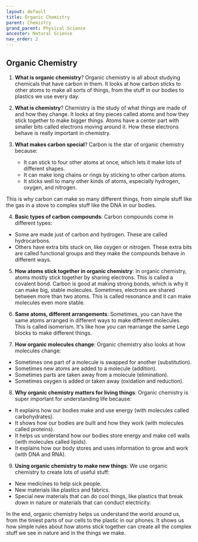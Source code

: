 ```yaml
---
layout: default
title: Organic Chemistry
parent: Chemistry
grand_parent: Physical Science
ancestor: Natural Science
nav_order: 2
---
```


## Organic Chemistry

1. **What is organic chemistry**? Organic chemistry is all about studying chemicals that have carbon in them. It looks at how carbon sticks to other atoms to make all sorts of things, from the stuff in our bodies to plastics we use every day.

2. **What is chemistry**? Chemistry is the study of what things are made of and how they change. It looks at tiny pieces called atoms and how they stick together to make bigger things. Atoms have a center part with smaller bits called electrons moving around it. How these electrons behave is really important in chemistry.

3. **What makes carbon special**? Carbon is the star of organic chemistry because:
    - It can stick to four other atoms at once, which lets it make lots of different shapes.
    - It can make long chains or rings by sticking to other carbon atoms.
    - It sticks well to many other kinds of atoms, especially hydrogen, oxygen, and nitrogen.

This is why carbon can make so many different things, from simple stuff like the gas in a stove to complex stuff like the DNA in our bodies.

4. **Basic types of carbon compounds**: Carbon compounds come in different types:
- Some are made just of carbon and hydrogen. These are called hydrocarbons.
- Others have extra bits stuck on, like oxygen or nitrogen. These extra bits are called functional groups and they make the compounds behave in different ways.

5. **How atoms stick together in organic chemistry**: In organic chemistry, atoms mostly stick together by sharing electrons. This is called a covalent bond. Carbon is good at making strong bonds, which is why it can make big, stable molecules. Sometimes, electrons are shared between more than two atoms. This is called resonance and it can make molecules even more stable.

6. **Same atoms, different arrangements**: Sometimes, you can have the same atoms arranged in different ways to make different molecules. This is called isomerism. It's like how you can rearrange the same Lego blocks to make different things.

7. **How organic molecules change**: Organic chemistry also looks at how molecules change:
- Sometimes one part of a molecule is swapped for another (substitution).
- Sometimes new atoms are added to a molecule (addition).
- Sometimes parts are taken away from a molecule (elimination).
- Sometimes oxygen is added or taken away (oxidation and reduction).

8. **Why organic chemistry matters for living things**: Organic chemistry is super important for understanding life because:
- It explains how our bodies make and use energy (with molecules called carbohydrates).
- It shows how our bodies are built and how they work (with molecules called proteins).
- It helps us understand how our bodies store energy and make cell walls (with molecules called lipids).
- It explains how our body stores and uses information to grow and work (with DNA and RNA).

9. **Using organic chemistry to make new things**: We use organic chemistry to create lots of useful stuff:
- New medicines to help sick people.
- New materials like plastics and fabrics.
- Special new materials that can do cool things, like plastics that break down in nature or materials that can conduct electricity.

In the end, organic chemistry helps us understand the world around us, from the tiniest parts of our cells to the plastic in our phones. It shows us how simple rules about how atoms stick together can create all the complex stuff we see in nature and in the things we make.
